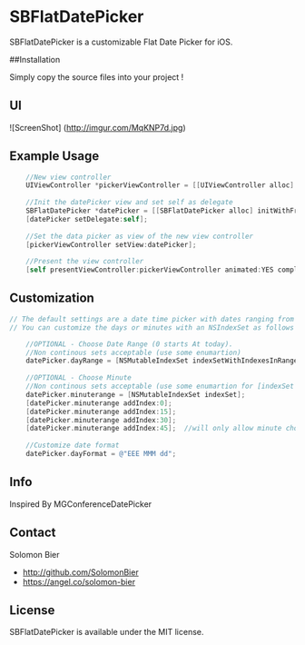 SBFlatDatePicker
===============

SBFlatDatePicker is a customizable Flat Date Picker for iOS.

##Installation

Simply copy the source files into your project !

## UI

![ScreenShot] (http://imgur.com/MqKNP7d.jpg)

## Example Usage

``` objective-c
    //New view controller
    UIViewController *pickerViewController = [[UIViewController alloc] init];
    
    //Init the datePicker view and set self as delegate
    SBFlatDatePicker *datePicker = [[SBFlatDatePicker alloc] initWithFrame:self.view.bounds];
    [datePicker setDelegate:self];
    
    //Set the data picker as view of the new view controller
    [pickerViewController setView:datePicker];
    
    //Present the view controller
    [self presentViewController:pickerViewController animated:YES completion:nil];
``` 


##  Customization

``` objective-c
// The default settings are a date time picker with dates ranging from Today to 365+ (or one year) and minutes from 0-60
// You can customize the days or minutes with an NSIndexSet as follows

    //OPTIONAL - Choose Date Range (0 starts At today). 
    //Non continous sets acceptable (use some enumartion) 
    datePicker.dayRange = [NSMutableIndexSet indexSetWithIndexesInRange:NSMakeRange(0, 60)]; //will show days ranging from today out for 60 days
    
    //OPTIONAL - Choose Minute  
    //Non continous sets acceptable (use some enumartion for [indexSet addIndex:yourIndex];
    datePicker.minuterange = [NSMutableIndexSet indexSet];
    [datePicker.minuterange addIndex:0];
    [datePicker.minuterange addIndex:15];
    [datePicker.minuterange addIndex:30];
    [datePicker.minuterange addIndex:45];  //will only allow minute choices every quarter hour
    
    //Customize date format
    datePicker.dayFormat = @"EEE MMM dd";

``` 



## Info
Inspired By MGConferenceDatePicker


## Contact

Solomon Bier
- http://github.com/SolomonBier
- https://angel.co/solomon-bier

## License

SBFlatDatePicker is available under the MIT license.
